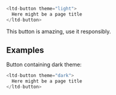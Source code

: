 <!-- Button Readme file -->
```js
<ltd-button theme="light">
  Here might be a page title
</ltd-button>
```

This button is amazing, use it responsibly.

## Examples

Button containing dark theme:

```js
<ltd-button theme="dark">
  Here might be a page title
</ltd-button>
```
